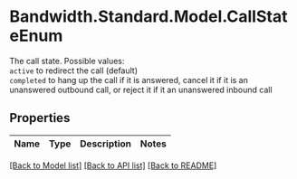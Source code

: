 # Bandwidth.Standard.Model.CallStateEnum
The call state. Possible values:<br>`active` to redirect the call (default)<br>`completed` to hang up the call if it is answered, cancel it if it is an unanswered outbound call, or reject it if it an unanswered inbound call

## Properties

Name | Type | Description | Notes
------------ | ------------- | ------------- | -------------

[[Back to Model list]](../README.md#documentation-for-models) [[Back to API list]](../README.md#documentation-for-api-endpoints) [[Back to README]](../README.md)

